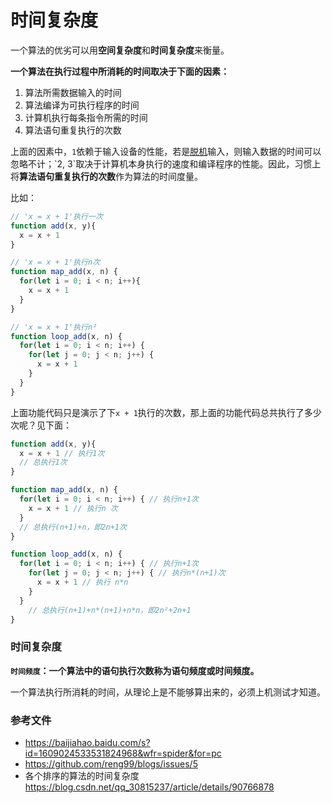 # 时间复杂度

一个算法的优劣可以用**空间复杂度**和**时间复杂度**来衡量。




**一个算法在执行过程中所消耗的时间取决于下面的因素：**

1. 算法所需数据输入的时间
2. 算法编译为可执行程序的时间
3. 计算机执行每条指令所需的时间
4. 算法语句重复执行的次数

上面的因素中，`1`依赖于输入设备的性能，若是[脱机]([https://baike.baidu.com/item/%E8%84%B1%E6%9C%BA%E5%A4%84%E7%90%86/10173514?fr=aladdin](https://baike.baidu.com/item/脱机处理/10173514?fr=aladdin))输入，则输入数据的时间可以忽略不计；`2, 3`取决于计算机本身执行的速度和编译程序的性能。因此，习惯上将**算法语句重复执行的次数**作为算法的时间度量。

比如：

```javascript
// 'x = x + 1'执行一次
function add(x, y){
  x = x + 1
}

// 'x = x + 1'执行n次
function map_add(x, n) {
  for(let i = 0; i < n; i++){
    x = x + 1
  }
}

// 'x = x + 1'执行n²
function loop_add(x, n) {
  for(let i = 0; i < n; i++) {
    for(let j = 0; j < n; j++) {
      x = x + 1
    }
  }
}
```

上面功能代码只是演示了下`x + 1`执行的次数，那上面的功能代码总共执行了多少次呢？见下面：

```javascript
function add(x, y){
  x = x + 1 // 执行1次
  // 总执行1次
}

function map_add(x, n) {
  for(let i = 0; i < n; i++) { // 执行n+1次
    x = x + 1 // 执行n 次
  }
  // 总执行(n+1)+n，即2n+1次
}

function loop_add(x, n) {
  for(let i = 0; i < n; i++) { // 执行n+1次
    for(let j = 0; j < n; j++) { // 执行n*(n+1)次
      x = x + 1 // 执行 n*n
    }
  }
    // 总执行(n+1)+n*(n+1)+n*n，即2n²+2n+1
}
```

### 时间复杂度

**`时间频度`：一个算法中的语句执行次数称为语句频度或时间频度。**

一个算法执行所消耗的时间，从理论上是不能够算出来的，必须上机测试才知道。

### 参考文件

- https://baijiahao.baidu.com/s?id=1609024533531824968&wfr=spider&for=pc
- https://github.com/reng99/blogs/issues/5
- 各个排序的算法的时间复杂度 https://blog.csdn.net/qq_30815237/article/details/90766878